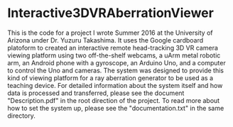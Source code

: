 # Interactive3DVRAberrationViewer
This is the code for a project I wrote Summer 2016 at the University of Arizona under Dr. Yuzuru Takashima. It uses the Google cardboard platoform to created an interactive remote head-tracking 3D VR camera viewing platform using two off-the-shelf webcams, a uArm metal robotic arm, an Android phone with a gyroscope, an Arduino Uno, and a computer to control the Uno and cameras. The system was designed to provide this kind of viewing platform for a ray aberration generator to be used as a teaching device. For detailed information about the system itself and how data is processed and transferred, please see the document "Description.pdf" in the root direction of the project. To read more about how to set the system up, please see the "documentation.txt" in the same directory.  
